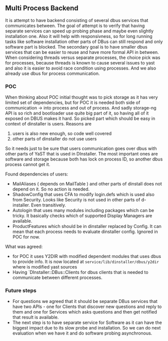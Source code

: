 ## Multi Process Backend

It is attempt to have backend consisting of several dbus services that
communicates between.
The goal of attempt is to verify that having separate services can speed up
probing phase and maybe even slightly installation one. Also it will help with
responsivness, so for long running tasks like software installation other parts
of DBus can still respond and only software part is blocked.
The secondary goal is to have smaller dbus services that can be easier to reuse
and have more formal API in between.
When considering threads versus separate processes, the choice pick was for
processes, because threads is known to cause several issues to yast and also it
is easier to avoid race condition using processes. And we also already use dbus
for process communication.

### POC

When thinking about POC initial thought was to pick storage as it has very
limited set of dependencies, but for POC it is needed both side of
communication -> into process and out of process. And sadly storage-ng API
is so rich and bootloader use quite big part of it, so having all of it exposed
on DBUS makes it hard. So picked part which should be easy in context of
dinstaller is users. Reasons are

1. users is also new enough, so code well covered
2. other parts of dinstaller do not use users

So it needs just to be sure that users communication goes over dbus with other
parts of YaST that is used in DInstaller.
The most important ones are software and storage because both has lock on
process ID, so another dbus process cannot get it.

Found dependencies of users:

- MailAliases ( depends on MailTable ) and other parts of dinstall does not
  depend on it. So no action is needed.
- ShadowConfig that uses CFA to modify login.defs which is used also from
  Security. Looks like Security is not used in other parts of d-installer.
  Even transitively.
- Autologin that uses many modules including packages which can be tricky.
  It basically checks which of supported Display Managers are available.
- ProductFeatures which should be in dinstaller replaced by Config. It can mean
  that each process needs to evaluate dinstaller config. Ignored in POC for now.

What was agreed:

- for POC it uses Y2DIR with modified dependent modules that uses dbus to
  provide info. It is now located at `service/lib/dinstaller/dbus/y2dir`
  where is modified yast sources
- Having `DInstaller::DBus::Clients for dbus clients that is needed to
  communicate between different processes.

### Future steps

- For questions we agreed that it should be separate DBus services that have
  two APIs - one for Clients that discover new questions and reply to them and
  one for Services which asks questions and then get notified that result is
  available.
- The next step is to have separate service for Software as it can have
  the biggest impact due to its slow probe and installation. So we can do next
  evaluation when we have it and do software probing asynchronous.
